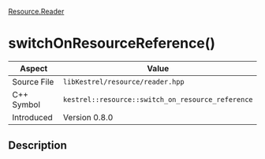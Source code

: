 [Resource.Reader](index)
# switchOnResourceReference()
| Aspect | Value |
| --- | --- |
| Source File | `libKestrel/resource/reader.hpp` |
| C++ Symbol | `kestrel::resource::switch_on_resource_reference` |
| Introduced | Version 0.8.0 |
## Description


